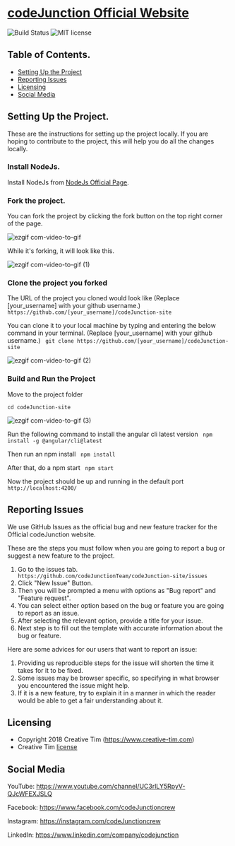 # [codeJunction Official Website](https://codejunctionteam.github.io/codeJunction-site)

![Build Status](https://github.com/codeJunctionTeam/codeJunction-site/workflows/Deploy/badge.svg) ![MIT license](https://img.shields.io/badge/License-MIT-blue.svg)

## Table of Contents.

* [Setting Up the Project](#setting-up-the-project)
* [Reporting Issues](#reporting-issues)
* [Licensing](#licensing)
* [Social Media](#social-media)

## Setting Up the Project.

These are the instructions for setting up the project locally. If you are hoping to contribute to the project, this will help you do all the changes locally.

### Install NodeJs.

Install NodeJs from [NodeJs Official Page](https://nodejs.org/en/).

### Fork the project.

You can fork the project by clicking the fork button on the top right corner of the page.

![ezgif com-video-to-gif](https://user-images.githubusercontent.com/35809841/78868986-77e2f380-7a61-11ea-9cfd-56bdc75e0654.gif)

While it's forking, it will look like this.

![ezgif com-video-to-gif (1)](https://user-images.githubusercontent.com/35809841/78869159-bd9fbc00-7a61-11ea-976c-8aabb1e42099.gif)

### Clone the project you forked

The URL of the project you cloned would look like 
(Replace [your_username] with your github username.)
``` https://github.com/[your_username]/codeJunction-site```

You can clone it to your local machine by typing and entering the below command in your terminal. 
(Replace [your_username] with your github username.)
``` git clone https://github.com/[your_username]/codeJunction-site```

![ezgif com-video-to-gif (2)](https://user-images.githubusercontent.com/35809841/78869616-78c85500-7a62-11ea-91bc-7c62a072bfe9.gif)

### Build and Run the Project

Move to the project folder

```cd codeJunction-site```

![ezgif com-video-to-gif (3)](https://user-images.githubusercontent.com/35809841/78870157-5420ad00-7a63-11ea-9ee4-92ab3ccda1db.gif)

Run the following command to install the angular cli latest version
``` npm install -g @angular/cli@latest```

Then run an npm install
``` npm install```

After that, do a npm start 
``` npm start```

Now the project should be up and running in the default port
```  http://localhost:4200/```

## Reporting Issues
We use GitHub Issues as the official bug and new feature tracker for the Official codeJunction website. 

These are the steps you must follow when you are going to report a bug or suggest a new feature to the project.
1. Go to the issues tab.
``` https://github.com/codeJunctionTeam/codeJunction-site/issues```
2. Click "New Issue" Button.
3. Then you will be prompted a menu with options as "Bug report" and "Feature request".
4. You can select either option based on the bug or feature you are going to report as an issue.
5. After selecting the relevant option, provide a title for your issue.
6. Next step is to fill out the template with accurate information about the bug or feature.

Here are some advices for our users that want to report an issue:
1. Providing us reproducible steps for the issue will shorten the time it takes for it to be fixed.
2. Some issues may be browser specific, so specifying in what browser you encountered the issue might help.
3. If it is a new feature, try to explain it in a manner in which the reader would be able to get a fair understanding about it.

## Licensing

- Copyright 2018 Creative Tim (https://www.creative-tim.com)
- Creative Tim [license](https://www.creative-tim.com/license)

## Social Media

YouTube: <https://www.youtube.com/channel/UC3rlLY5RpyV-QJcWFEXJSLQ>

Facebook: <https://www.facebook.com/codeJunctioncrew>

Instagram: <https://instagram.com/codeJunctioncrew>

LinkedIn: <https://www.linkedin.com/company/codejunction>

[LICENSE]: ./LICENSE.md
[license-badge]: https://img.shields.io/badge/license-MIT-blue.svg
